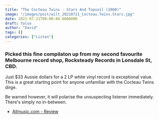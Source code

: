 ```yaml
---
title: "The Cocteau Twins - Stars And Topsoil (2000)"
image: "/images/post/wilt_20210721_Cocteau.Twins.Stars.jpg"
date: 2021-07-21T00:00:00.0000000
draft: false
author: "David"
tags: []
categories: ["Listen"]
---
```

### Picked this fine compilaton up from my second favourite Melbourne record shop, Rocksteady Records in Lonsdale St, CBD.

 Just $33 Aussie dollars for a 2 LP white vinyl record is exceptional value. This is a great starting point for anyone unfamiliar with the Cocteau Twins dirge.

 Be warned however, it will polarise the unsuspecting listener immediately. There's simply no in-between.

-  [Allmusic.com - Review](https://www.allmusic.com/album/stars-and-topsoil-a-collection-1982-1990-mw0000109159)